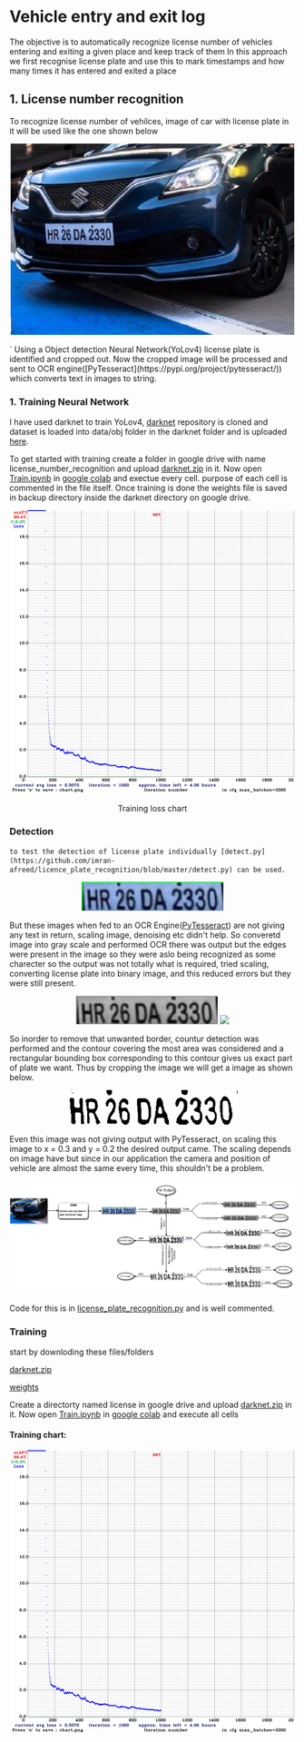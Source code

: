 # Vehicle entry and exit log

The objective is to automatically recognize license number of vehicles entering and exiting a given place and keep track of them
In this approach we first recognise license plate and use this to mark timestamps and how many times it has entered and exited a place

## 1. License number recognition
  
  To recognize license number of vehilces, image of car with license plate in it will be used like the one shown below
  
  <p align="center">
    <img src="https://github.com/imran-afreed/licence_plate_recognition/blob/master/images/one.jpg" alt="vehicle pic" width="500">
  </p>
  ` 
  Using a Object detection Neural Network(YoLov4) license plate is identified and cropped out. Now the cropped image will be processed and sent to OCR engine([PyTesseract](https://pypi.org/project/pytesseract/)) which converts text in images to string.
  
### 1. Training Neural Network 
        
I have used darknet to train YoLov4, [darknet](https://github.com/pjreddie/darknet) repository is cloned and dataset is loaded into data/obj folder in the darknet folder and is uploaded [here](https://drive.google.com/file/d/1MJ3SAUATeJPNPx-eIp09OkDY_Go9G568/view?usp=sharing). 
 
 To get started with training create a folder in google drive with name license_number_recognition and upload [darknet.zip](https://drive.google.com/file/d/1MJ3SAUATeJPNPx-eIp09OkDY_Go9G568/view?usp=sharing) in it. Now open [Train.ipynb](https://github.com/imran-afreed/licence_plate_recognition/blob/master/Train.ipynb) in [google colab]( colab.research.google.com) and exectue every cell. purpose of each cell is commented in the file itself. Once training is done the weights file is saved in backup directory inside the darknet directory on google drive.
        
<p align="center">
  <img src="https://github.com/imran-afreed/licence_plate_recognition/blob/master/images/chart_yolov4.png" alt="Training chart" width="500">
</p>
<p align="center">
  Training loss chart
</p>

### Detection
    to test the detection of license plate individually [detect.py](https://github.com/imran-afreed/licence_plate_recognition/blob/master/detect.py) can be used.













  
  <p align="center">
    <img src="https://github.com/imran-afreed/licence_plate_recognition/blob/master/images/cropped.png" alt="cropped image" width="250">
  </p>
  
  But these images when fed to an OCR Engine([PyTesseract](https://pypi.org/project/pytesseract/)) are not giving any text in return, scaling image, denoising etc didn't help. So converetd image into gray scale and performed OCR there was output but the edges were present in the image so they were aslo being recognized as some charecter so the output was not totally what is required, tried scaling, converting license plate into binary image, and this reduced errors but they were still present.
  
  
<p align="center">
  <img width="250" src="https://github.com/imran-afreed/licence_plate_recognition/blob/master/images/no_scaling_gray%0C.png">
  <img width="250" src="https://github.com/imran-afreed/licence_plate_recognition/blob/master/images/no%20scaling%20adaptiveIHR%2096%20DA%202330:%0A%0C.png">
</p>
  
  So inorder to remove that unwanted border, countur detection was performed and the contour covering the most area was considered and a rectangular bounding box corresponding to this contour gives us exact part of plate we want. Thus by cropping the image we will get a image as shown below.
  
<p align="center">
  <img src="https://github.com/imran-afreed/licence_plate_recognition/blob/master/images/no%20scale%20font%20increased%20border%20-r%0C.png" alt="preprocessed" width="300">
</p>

  Even this image was not giving output with PyTesseract, on scaling this image to x = 0.3 and y = 0.2 the desired output came. The scaling depends on image have but since in our application the camera and position of vehicle are almost the same every time, this shouldn't be a problem.
  
  ![trial and errors performed](https://github.com/imran-afreed/licence_plate_recognition/blob/master/images/flow_chart.png)
  
Code for this is in [license_plate_recognition.py](https://github.com/imran-afreed/licence_plate_recognition/blob/master/licence_plate_recognition.py) and is well commented.

### Training 
  start by downloding these files/folders
  
  [darknet.zip](https://drive.google.com/file/d/1MJ3SAUATeJPNPx-eIp09OkDY_Go9G568/view?usp=sharing)
  
  [weights](https://drive.google.com/file/d/1ZwR7HqgEVr5Rx1iyusCpthaz9W4xZQrb/view?usp=sharing)

  Create a directorty named license in google drive and upload [darknet.zip](https://drive.google.com/file/d/1MJ3SAUATeJPNPx-eIp09OkDY_Go9G568/view?usp=sharing) in it. Now open [Train.ipynb](https://github.com/imran-afreed/licence_plate_recognition/blob/master/Train.ipynb) in [google colab](https://colab.research.google.com/drive/1p0Nf1tp5bg-2-AnltzYvM9TQ55lHqaFw?authuser=1#scrollTo=5dXbN2AWv3BX) and execute all cells
  
  #### Training chart:
<p align="center">
  <img src="https://github.com/imran-afreed/licence_plate_recognition/blob/master/images/chart_yolov4.png" alt="preprocessed" width="500">
</p>
